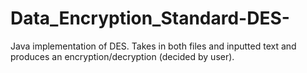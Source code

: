 # Data_Encryption_Standard-DES-
Java implementation of DES. Takes in both files and inputted text and produces an encryption/decryption (decided by user).
